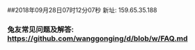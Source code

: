 ##2018年09月28日07时12分07秒 新址: 159.65.35.188
### 兔友常见问题及解答: https://github.com/wanggonging/d/blob/w/FAQ.md
